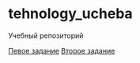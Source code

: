 # tehnology_ucheba
Учебный репозиторий

[Певое задание](https://github.com/Galaxerum/tehnology_ucheba/blob/main/1%20%D0%B7%D0%B0%D0%B4%D0%B0%D0%BD%D0%B8%D0%B5.py)
[Второе задание](https://github.com/Galaxerum/tehnology_ucheba/blob/main/2%20%D0%97%D0%B0%D0%B4%D0%B0%D0%BD%D0%B8%D0%B5.py)
